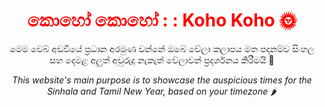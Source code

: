 <div style="text-align:center;">
<h1><font color="red">කොහෝ කොහෝ : : Koho Koho 🌞 </font></h1>

මෙම වෙබ් අඩවියේ ප්‍රධාන අරමුණ වන්නේ ඔබේ වේලා කලාපය මත පදනම්ව සිංහල සහ දෙමළ අලුත් අවුරුදු නැකැත් වේලාවන් ප්‍රදර්ශනය කිරීමයි 🌾
 
_This website's main purpose is to showcase the auspicious times for the Sinhala and Tamil New Year, based on your timezone_ 🌶️
</div>


